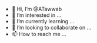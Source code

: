 - 👋 Hi, I’m @ATawwab
- 👀 I’m interested in ...
- 🌱 I’m currently learning ...
- 💞️ I’m looking to collaborate on ...
- 📫 How to reach me ...

<!---
ATawwab/ATawwab is a ✨ special ✨ repository because its `README.md` (this file) appears on your GitHub profile.
You can click the Preview link to take a look at your changes.
--->
